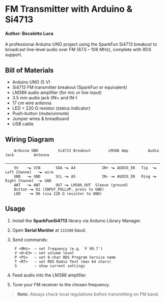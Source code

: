 # FM Transmitter with Arduino & Si4713
#### Author: Bocaletto Luca

A professional Arduino UNO project using the SparkFun Si4713 breakout to broadcast line-level audio over FM (87.5 – 108 MHz), complete with RDS support.

## Bill of Materials
- Arduino UNO (5 V)  
- Si4713 FM transmitter breakout (SparkFun or equivalent)  
- LM386 audio amplifier (for mic or line input)  
- 3.5 mm audio jack (IN+ and IN–)  
- 17 cm wire antenna  
- LED + 220 Ω resistor (status indicator)  
- Push-button (mute/unmute)  
- Jumper wires & breadboard  
- USB cable  

## Wiring Diagram

        Arduino UNO         Si4713 Breakout        LM386 Amp         Audio Jack         Antenna
        ─────────────────────────────────────────────────────────────────────────────────────
        5V    ─► VIN       SDA ─► A4            IN+ ─► AUDIO_IN   Tip  ─► Left Channel   ─► wire
        GND   ─► GND       SCL ─► A5            IN– ─► AUDIO_IN   Ring ─► Right Channel  ─► GND
        ANT   ─► ANT       OUT ─► LM386_OUT  Sleeve (ground)
        Button ─► D2 (INPUT_PULLUP, press to GND)
        LED    ─► D6 (via 220 Ω resistor to GND)

## Usage

1. Install the **SparkFunSi4713** library via Arduino Library Manager.  
2. Open **Serial Monitor** at `115200` baud.  
3. Send commands:

        F <MHz>  — set frequency (e.g. `F 99.7`)
        V <0–63> — set volume level
        P <PS>   — set 8-char RDS Program Service name
        T <RT>   — set RDS Radio Text (max 64 chars)
        S        — show current settings

4. Feed audio into the LM386 amplifier.  
5. Tune your FM receiver to the chosen frequency.

> **Note:** Always check local regulations before transmitting on FM band.  
